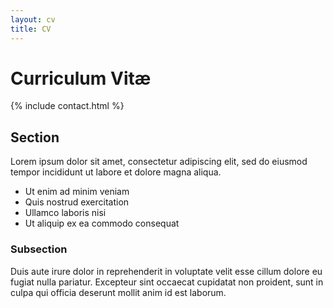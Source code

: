 ```yaml
---
layout: cv
title: CV
---
```


# Curriculum Vitæ

{% include contact.html %}

## Section

Lorem ipsum dolor sit amet, consectetur adipiscing elit, sed do eiusmod tempor incididunt ut labore et dolore magna aliqua.

* Ut enim ad minim veniam
* Quis nostrud exercitation
* Ullamco laboris nisi
* Ut aliquip ex ea commodo consequat

### Subsection

Duis aute irure dolor in reprehenderit in voluptate velit esse cillum dolore eu fugiat nulla pariatur. Excepteur sint occaecat cupidatat non proident, sunt in culpa qui officia deserunt mollit anim id est laborum.
